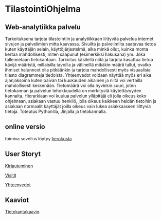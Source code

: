 ﻿# TilastointiOhjelma

## Web-analytiikka palvelu

Tarkoituksena tarjota tilastointiin ja analytiikkaan liittyvää palvelua internet sivujen ja palvelimien mitta kaavassa. Sivuilta ja palvelimilta saatavaa tietoa kuten käyttäjän selain, käyttöjärjestelmä, aika minkä ollut, kuinka monta kertaa mahdollisesti, miten saapunut (esimerkiksi hakusana) ym. Joka tallennetaan tietokantaan. Tarkoitus käsitellä niitä ja tarjota kasattua tietoa kävijä määristä, millaisilla tavoilla ja välineillä mikäkin määrä tullut, ovatko ihmiset halunneet olla pitkäänkin ja tarjota mahdollisesti myös visuaalisia tilasto diagrammeja tiedoista. Yhteenvedot voidaan näyttää myös eri aika ajanjaksoina kuten päivän tai kuukauden aikainen ja niitä voi vertailla mahdollisesti keskenään. Tietomäärä voi olla hyvinkin suuri, joten tietokannan ja palvelun tehokkuudella on merkitystä käytettävyyden kannalta.  Hierarkiaan voi kuulua palvelun ylläpitäjä eli jolla oikeus koko ohjelmaan, asiakaan vastuu henkilö, jolla oikeus kaikkeen heidän tietoihin ja asiakaan normaalit käyttäjät joilla oikeus vain lukea asiakkaaseen liittyviä tietoja. Toteutus Pythonilla, Jinjalla ja tietokannalla.

## online versio

toimiva sovellus löytyy [herokusta](https://statistiikkaohjelma.herokuapp.com/)

## User Storyt

[Kirjautuminen](https://github.com/Jhoneagle/TilastointiOhjelma/blob/master/documentation/toiminnallisuudet/Kirjautuminen.md)

[Visitit](https://github.com/Jhoneagle/TilastointiOhjelma/blob/master/documentation/toiminnallisuudet/Vertailu.md)

[Yhteenvedot](https://github.com/Jhoneagle/TilastointiOhjelma/blob/master/documentation/toiminnallisuudet/Yhteenveto.md)

## Kaaviot

[Tietokantakaavio](https://github.com/Jhoneagle/TilastointiOhjelma/blob/master/documentation/kaaviot/Tietokantakaavio.pdf)